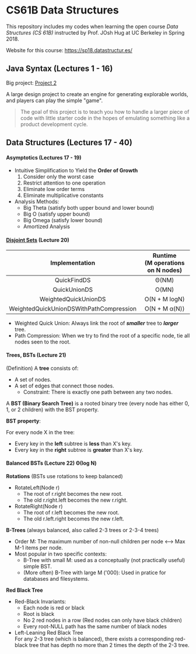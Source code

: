 # CS61B Data Structures
This repository includes my codes when learning the open course *Data Structures (CS 61B)* instructed by Prof. JOsh Hug at UC Berkeley in Spring 2018.

Website for this course: https://sp18.datastructur.es/


## Java Syntax (Lectures 1 - 16)
Big project: [Project 2](./proj2)

A large design project to create an engine for generating explorable worlds, and players can play the simple "game".
> The goal of this project is to teach you how to handle a larger piece of code with little starter code in the hopes of emulating something like a product development cycle.


## Data Structures (Lectures 17 - 40)

#### Asymptotics (Lectures 17 - 19)
- Intuitive Simplification to Yield the **Order of Growth**
	1. Consider only the worst case
	2. Restrict attention to one operation
	3. Eliminate low order terms
	4. Eliminate multiplicative constants
- Analysis Methods:
	- Big Theta (satisfy both upper bound and lower bound)
	- Big O (satisfy upper bound)
	- Big Omega (satisfy lower bound)
	- Amortized Analysis

#### [Disjoint Sets](./Data_Structure_Implementation/Disjoint_Sets) (Lecture 20)

|Implementation      |Runtime<br>(M operations on N nodes)|
|:---------------------------------------:|:-------------:|
|QuickFindDS							  |Θ(NM)    	  |
|QuickUnionDS                             |O(MN)		  |
|WeightedQuickUnionDS                     |O(N + M logN)  |
|WeightedQuickUnionDSWithPathCompression  |O(N + M α(N))  |


- Weighted Quick Union: Always link the root of **_smaller_** tree to **_larger_** tree.
- Path Compression: When we try to find the root of a specific node, tie all nodes seen to the root.

#### Trees, BSTs (Lecture 21)

(Definition) A **tree** consists of:
- A set of nodes.
- A set of edges that connect those nodes.
	- Constraint: There is exactly one path between any two nodes.

A **BST (Binary Search Tree)** is a rooted binary tree (every node has either 0, 1, or 2 children) with the BST property.

**BST property**:

For every node X in the tree:
- Every key in the **left** subtree is **less** than X's key.
- Every key in the **right** subtree is **greater** than X's key.

#### Balanced BSTs (Lecture 22) Θ(log N)

**Rotations** (BSTs use rotations to keep balanced)
- RotateLeft(Node r)
	- The root of r.right becomes the new root.
	- The old r.right.left becomes the new r.right.
- RotateRight(Node r)
	- The root of r.left becomes the new root.
	- The old r.left.right becomes the new r.left.

**B-Trees** (always balanced, also called 2-3 trees or 2-3-4 trees)
- Order M: The maximum number of non-null children per node <--> Max M-1 items per node.
- Most popular in two specific contexts:
	- B-Tree with small M: used as a conceptually (not practically useful) simple BST. 
	- (More often) B-Tree with large M ('000): Used in pratice for databases and filesystems.

**Red Black Tree**
- Red-Black Invariants:
	- Each node is red or black
	- Root is black
	- No 2 red nodes in a row (Red nodes can only have black children)
	- Every root-NULL path has the same number of black nodes
- Left-Leaning Red Black Tree<br>
	For any 2-3 tree (which is balanced), there exists a corresponding red-black tree that has depth no more than 2 times the depth of the 2-3 tree.